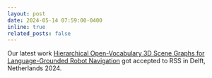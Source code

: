 ```yaml
---
layout: post
date: 2024-05-14 07:59:00-0400
inline: true
related_posts: false
---
```


Our latest work [Hierarchical Open-Vocabulary 3D Scene Graphs for Language-Grounded Robot Navigation](https://arxiv.org/abs/YOUR_PAPER_ID) got accepted to RSS in Delft, Netherlands 2024. 